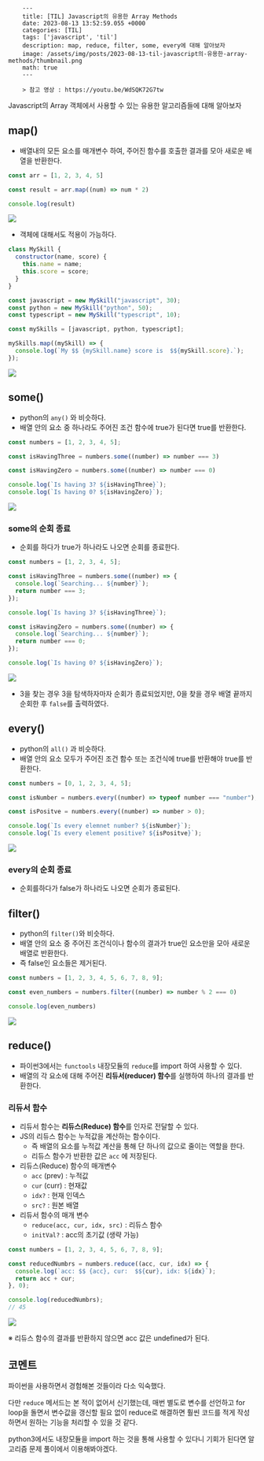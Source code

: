 

        ---
        title: [TIL] Javascript의 유용한 Array Methods
        date: 2023-08-13 13:52:59.055 +0000
        categories: [TIL]
        tags: ['javascript', 'til']
        description: map, reduce, filter, some, every에 대해 알아보자
        image: /assets/img/posts/2023-08-13-til-javascript의-유용한-array-methods/thumbnail.png
        math: true
        ---

        > 참고 영상 : https://youtu.be/WdSQK72G7tw

Javascript의 Array 객체에서 사용할 수 있는 유용한 알고리즘들에 대해 알아보자


## map()

- 배열내의 모든 요소를 매개변수 하여, 주어진 함수를 호출한 결과를 모아 새로운 배열을 반환한다.

```jsx
const arr = [1, 2, 3, 4, 5]

const result = arr.map((num) => num * 2)

console.log(result)
```

![](/assets/img/posts/2023-08-13-til-javascript의-유용한-array-methods/img0.png)


- 객체에 대해서도 적용이 가능하다.

```jsx
class MySkill {
  constructor(name, score) {
    this.name = name;
    this.score = score;
  }
}

const javascript = new MySkill("javascript", 30);
const python = new MySkill("python", 50);
const typescript = new MySkill("typescript", 10);

const mySkills = [javascript, python, typescript];

mySkills.map((mySkill) => {
  console.log(`My $$ {mySkill.name} score is  $${mySkill.score}.`);
});
```

![](/assets/img/posts/2023-08-13-til-javascript의-유용한-array-methods/img1.png)


## some()

- python의 `any()` 와 비슷하다.
- 배열 안의 요소 중 하나라도 주어진 조건 함수에 true가 된다면 true를 반환한다.

```jsx
const numbers = [1, 2, 3, 4, 5];

const isHavingThree = numbers.some((number) => number === 3)

const isHavingZero = numbers.some((number) => number === 0)

console.log(`Is having 3? ${isHavingThree}`);
console.log(`Is having 0? ${isHavingZero}`);
```

![](/assets/img/posts/2023-08-13-til-javascript의-유용한-array-methods/img2.png)

### some의 순회 종료

- 순회를 하다가 true가 하나라도 나오면 순회를 종료한다.

```jsx
const numbers = [1, 2, 3, 4, 5];

const isHavingThree = numbers.some((number) => {
  console.log(`Searching... ${number}`);
  return number === 3;
});

console.log(`Is having 3? ${isHavingThree}`);

const isHavingZero = numbers.some((number) => {
  console.log(`Searching... ${number}`);
  return number === 0;
});

console.log(`Is having 0? ${isHavingZero}`);
```

![](/assets/img/posts/2023-08-13-til-javascript의-유용한-array-methods/img3.png)

- 3을 찾는 경우 3을 탐색하자마자 순회가 종료되었지만, 0을 찾을 경우 배열 끝까지 순회한 후 `false`를 출력하였다.

## every()

- python의 `all()` 과 비슷하다.
- 배열 안의 요소 모두가 주어진 조건 함수 또는 조건식에 true를 반환해야 true를 반환한다.

```jsx
const numbers = [0, 1, 2, 3, 4, 5];

const isNumber = numbers.every((number) => typeof number === "number");

const isPositve = numbers.every((number) => number > 0);

console.log(`Is every elemnet number? ${isNumber}`);
console.log(`Is every element positive? ${isPositve}`);
```

![](/assets/img/posts/2023-08-13-til-javascript의-유용한-array-methods/img4.png)

### every의 순회 종료

- 순회를하다가 false가 하나라도 나오면 순회가 종료된다.

## filter()

- python의 `filter()`와 비슷하다.
- 배열 안의 요소 중 주어진 조건식이나 함수의 결과가 true인 요소만을 모아 새로운 배열로 반환한다.
- 즉 false인 요소들은 제거된다.

```jsx
const numbers = [1, 2, 3, 4, 5, 6, 7, 8, 9];

const even_numbers = numbers.filter((number) => number % 2 === 0)

console.log(even_numbers)
```

![](/assets/img/posts/2023-08-13-til-javascript의-유용한-array-methods/img5.png)


## reduce()

- 파이썬3에서는 `functools` 내장모듈의 `reduce`를 import 하여 사용할 수 있다.
- 배열의 각 요소에 대해 주어진 **리듀서(reducer) 함수**를 실행하여 하나의 결과를 반환한다.

### 리듀서 함수

- 리듀서 함수는 **리듀스(Reduce) 함수**를 인자로 전달할 수 있다.
- JS의 리듀스 함수는 누적값을 계산하는 함수이다.
    - 즉 배열의 요소를 누적값 계산을 통해 단 하나의 값으로 줄이는 역할을 한다.
    - 리듀스 함수가 반환한 값은 `acc` 에 저장된다.
- 리듀스(Reduce) 함수의 매개변수
    - `acc` (prev) : 누적값
    - `cur` (curr) : 현재값
    - `idx?` : 현재 인덱스
    - `src?` : 원본 배열
- 리듀서 함수의 매개 변수
    - `reduce(acc, cur, idx, src)` : 리듀스 함수
    - `initVal?` : acc의 초기값 (생략 가능)

```javascript
const numbers = [1, 2, 3, 4, 5, 6, 7, 8, 9];

const reducedNumbrs = numbers.reduce((acc, cur, idx) => {
  console.log(`acc: $$ {acc}, cur:  $${cur}, idx: ${idx}`);
  return acc + cur;
}, 0);

console.log(reducedNumbrs);
// 45
```

![](/assets/img/posts/2023-08-13-til-javascript의-유용한-array-methods/img6.png)

※ 리듀스 함수의 결과를 반환하지 않으면 acc 값은 undefined가 된다.

## 코멘트

파이썬을 사용하면서 경험해본 것들이라 다소 익숙했다.

다만 `reduce` 메서드는 본 적이 없어서 신기했는데, 매번 별도로 변수를 선언하고 for loop을 돌면서 변수값을 갱신할 필요 없이 reduce로 해결하면 훨씬 코드를 적게 작성하면서 원하는 기능을 처리할 수 있을 것 같다.

python3에서도 내장모듈을 import 하는 것을 통해 사용할 수 있다니 기회가 된다면 알고리즘 문제 풀이에서 이용해봐야겠다.

        